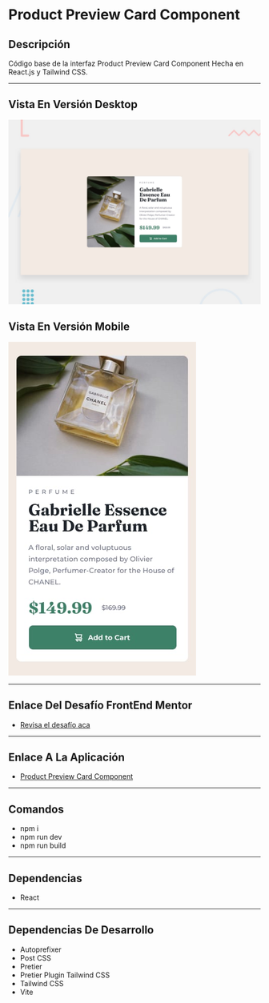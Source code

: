 # Product Preview Card Component

## Descripción

Código base de la interfaz Product Preview Card Component Hecha en React.js y Tailwind CSS.

---

## Vista En Versión Desktop

![Vista_En_Versión_Desktop](src/assets/design/desktop-preview.jpg)

## Vista En Versión Mobile

![Vista_En_Versión_Mobile](src/assets/design/mobile-design.jpg)

---

## Enlace Del Desafío FrontEnd Mentor

- [Revisa el desafío aca](https://www.frontendmentor.io/challenges/product-preview-card-component-GO7UmttRfa)

---

## Enlace A La Aplicación

- [Product Preview Card Component](https://axe10rellana-product-card-component.netlify.app/)

---

## Comandos

- npm i
- npm run dev
- npm run build

---

## Dependencias

- React

---

## Dependencias De Desarrollo

- Autoprefixer
- Post CSS
- Pretier
- Pretier Plugin Tailwind CSS
- Tailwind CSS
- Vite
